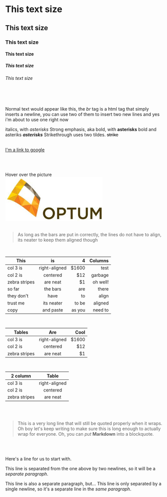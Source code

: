 # This text size
## This text size
### This text size
#### This text size
##### This text size
###### This text size
<br/>
<br/>

Normal text would appear like this, the *br* tag is a html tag that simply inserts a newline, you can use two of them to insert two new lines and yes i'm about to use one right now
<br/>

italics, with *asterisks* 
Strong emphasis, aka bold, with **asterisks**
bold and asteriks **_asterisks_** 
Strikethrough uses two tildes. ~~strike~~
<br/>
<br/>

[I'm a link to google](https://www.google.com)

<br/>
<br/>

Hover over the picture
<br/>
![alt text](https://github.com/Phemix/testout/blob/master/optum.jpg "This text will show when you hover over the picture")
<br/>
<br/>

> As long as the bars are put in correctly, the lines do not have to align, its neater to keep them aligned though
<br/>

| This          | is            | 4     |Columns|
| ------------- |:-------------:| -----:| -----:|
| col 3 is      | right-aligned | $1600 | test  |
| col 2 is      | centered      |   $12 | garbage|
| zebra stripes | are neat      |    $1 | oh well!|
| so far | the bars | are | there|
|they don't | have | to | align|
| trust me      | its neater    | to be | aligned|
| copy          | and paste     | as you| need to|
<br/>

| Tables        | Are           | Cool  |
| ------------- |:-------------:| -----:|
| col 3 is      | right-aligned | $1600 |
| col 2 is      | centered      |   $12 |
| zebra stripes | are neat      |    $1 |

<br/>

| 2 column      | Table         | 
| ------------- |:-------------:| 
| col 3 is      | right-aligned | 
| col 2 is      | centered      |  
| zebra stripes | are neat      |

<br/>
<br/>

> This is a very long line that will still be quoted properly when it wraps. Oh boy let's keep writing to make sure this is long enough to actually wrap for everyone. Oh, you can *put* **Markdown** into a blockquote. 
<br/>
<br/>


Here's a line for us to start with.

This line is separated from the one above by two newlines, so it will be a *separate paragraph*.

This line is also a separate paragraph, but...
This line is only separated by a single newline, so it's a separate line in the *same paragraph*.
